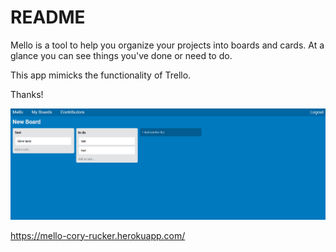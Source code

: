 # README

Mello is a tool to help you organize your projects into boards and cards. At a glance you can see things you've done or need to do.

This app mimicks the functionality of Trello.

Thanks!

![Alt text](/screenshot.png?raw=true "Screenshot")

https://mello-cory-rucker.herokuapp.com/
